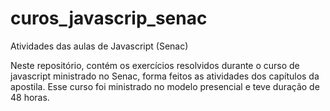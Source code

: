 # curos_javascrip_senac
Atividades das aulas de Javascript (Senac)

Neste repositório, contém os exercícios resolvidos durante o curso de javascript ministrado no Senac, forma feitos as atividades dos capítulos da apostila. 
Esse curso foi ministrado no modelo presencial e teve duração de 48 horas.  
